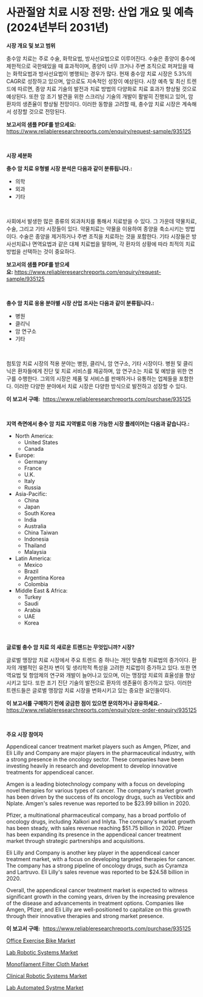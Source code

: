 <p><h1>사관절암 치료 시장 전망: 산업 개요 및 예측 (2024년부터 2031년)</h1></p><p><strong>시장 개요 및 보고 범위</strong></p>
<p><p>충수암 치료는 주로 수술, 화학요법, 방사선요법으로 이루어진다. 수술은 종양이 충수에 제한적으로 국한돼있을 때 효과적이며, 종양이 너무 크거나 주변 조직으로 퍼져있을 때는 화학요법과 방사선요법이 병행되는 경우가 많다. 현재 충수암 치료 시장은 5.3%의 CAGR로 성장하고 있으며, 앞으로도 지속적인 성장이 예상된다. 시장 예측 및 최신 트렌드에 따르면, 종양 치료 기술의 발전과 치료 방법의 다양화로 치료 효과가 향상될 것으로 예상된다. 또한 암 조기 발견을 위한 스크리닝 기술의 개발이 활발히 진행되고 있어, 암 환자의 생존율이 향상될 전망이다. 이러한 동향을 고려할 때, 충수암 치료 시장은 계속해서 성장할 것으로 전망된다.</p></p>
<p><strong>보고서의 샘플 PDF를 받으세요:</strong> <a href="https://www.reliableresearchreports.com/enquiry/request-sample/935125">https://www.reliableresearchreports.com/enquiry/request-sample/935125</a></p>
<p>&nbsp;</p>
<p><strong>시장 세분화</strong></p>
<p><strong>충수 암 치료 유형별 시장 분석은 다음과 같이 분류됩니다.:</strong></p>
<p><ul><li>의학</li><li>외과</li><li>기타</li></ul></p>
<p>&nbsp;</p>
<p><p>사회에서 발생한 많은 종류의 외과처치를 통해서 치료받을 수 있다. 그 가운데 약물치료, 수술, 그리고 기타 시장들이 있다. 약물치료는 약물을 이용하여 종양을 축소시키는 방법이다. 수술은 종양을 제거하거나 주변 조직을 치료하는 것을 포함한다. 기타 시장들은 방사선치료나 면역요법과 같은 대체 치료법을 말하며, 각 환자의 상황에 따라 최적의 치료 방법을 선택하는 것이 중요하다.</p></p>
<p><strong>보고서의 샘플 PDF를 받으세요:</strong>&nbsp;<a href="https://www.reliableresearchreports.com/enquiry/request-sample/935125">https://www.reliableresearchreports.com/enquiry/request-sample/935125</a></p>
<p>&nbsp;</p>
<p><strong> 충수 암 치료 응용 분야별 시장 산업 조사는 다음과 같이 분류됩니다.:</strong></p>
<p><ul><li>병원</li><li>클리닉</li><li>암 연구소</li><li>기타</li></ul></p>
<p>&nbsp;</p>
<p><p>첨토암 치료 시장의 적용 분야는 병원, 클리닉, 암 연구소, 기타 시장이다. 병원 및 클리닉은 환자들에게 진단 및 치료 서비스를 제공하며, 암 연구소는 치료 및 예방을 위한 연구를 수행한다. 그외의 시장은 제품 및 서비스를 판매하거나 유통하는 업체들을 포함한다. 이러한 다양한 분야에서 치료 시장은 다양한 방식으로 발전하고 성장할 수 있다.</p></p>
<p><strong>이 보고서 구매:</strong>&nbsp; <a href="https://www.reliableresearchreports.com/purchase/935125">https://www.reliableresearchreports.com/purchase/935125</a></p>
<p>&nbsp;</p>
<p><strong>지역 측면에서 충수 암 치료 지역별로 이용 가능한 시장 플레이어는 다음과 같습니다.:</strong></p>
<p><ul>
    <li>
        North America:
        <ul>
            <li>United States</li>
            <li>Canada</li>
        </ul>
    </li>
    <li>
        Europe:
        <ul>
            <li>Germany</li>
            <li>France</li>
            <li>U.K.</li>
            <li>Italy</li>
            <li>Russia</li>
        </ul>
    </li>
    <li>
        Asia-Pacific:
        <ul>
            <li>China</li>
            <li>Japan</li>
            <li>South Korea</li>
            <li>India</li>
            <li>Australia</li>
            <li>China Taiwan</li>
            <li>Indonesia</li>
            <li>Thailand</li>
            <li>Malaysia</li>
        </ul>
    </li>
    <li>
        Latin America:
        <ul>
            <li>Mexico</li>
            <li>Brazil</li>
            <li>Argentina Korea</li>
            <li>Colombia</li>
        </ul>
    </li>
    <li>
        Middle East & Africa:
        <ul>
            <li>Turkey</li>
            <li>Saudi</li>
            <li>Arabia</li>
            <li>UAE</li>
            <li>Korea</li>
        </ul>
    </li>
    </ul></p>
<p>&nbsp;</p>
<p><strong>글로벌 충수 암 치료 의 새로운 트렌드는 무엇입니까? 시장?</strong></p>
<p><p>글로벌 맹장암 치료 시장에서 주요 트렌드 중 하나는 개인 맞춤형 치료법의 증가이다. 환자의 개별적인 유전자 변이 및 생리학적 특성을 고려한 치료법이 증가하고 있다. 또한 면역요법 및 항암제의 연구와 개발이 늘어나고 있으며, 이는 맹장암 치료의 효율성을 향상시키고 있다. 또한 조기 진단 기술의 발전으로 환자의 생존율이 증가하고 있다. 이러한 트렌드들은 글로벌 맹장암 치료 시장을 변화시키고 있는 중요한 요인들이다.</p></p>
<p><strong>이 보고서를 구매하기 전에 궁금한 점이 있으면 문의하거나 공유하세요.</strong>- <a href="https://www.reliableresearchreports.com/enquiry/pre-order-enquiry/935125">https://www.reliableresearchreports.com/enquiry/pre-order-enquiry/935125</a></p>
<p>&nbsp;</p>
<p><strong>주요 시장 참여자</strong></p>
<p><p>Appendiceal cancer treatment market players such as Amgen, Pfizer, and Eli Lilly and Company are major players in the pharmaceutical industry, with a strong presence in the oncology sector. These companies have been investing heavily in research and development to develop innovative treatments for appendiceal cancer.</p><p>Amgen is a leading biotechnology company with a focus on developing novel therapies for various types of cancer. The company's market growth has been driven by the success of its oncology drugs, such as Vectibix and Nplate. Amgen's sales revenue was reported to be $23.99 billion in 2020.</p><p>Pfizer, a multinational pharmaceutical company, has a broad portfolio of oncology drugs, including Xalkori and Inlyta. The company's market growth has been steady, with sales revenue reaching $51.75 billion in 2020. Pfizer has been expanding its presence in the appendiceal cancer treatment market through strategic partnerships and acquisitions.</p><p>Eli Lilly and Company is another key player in the appendiceal cancer treatment market, with a focus on developing targeted therapies for cancer. The company has a strong pipeline of oncology drugs, such as Cyramza and Lartruvo. Eli Lilly's sales revenue was reported to be $24.58 billion in 2020.</p><p>Overall, the appendiceal cancer treatment market is expected to witness significant growth in the coming years, driven by the increasing prevalence of the disease and advancements in treatment options. Companies like Amgen, Pfizer, and Eli Lilly are well-positioned to capitalize on this growth through their innovative therapies and strong market presence.</p></p>
<p><strong>이 보고서 구매:</strong>&nbsp;&nbsp;<a href="https://www.reliableresearchreports.com/purchase/935125">https://www.reliableresearchreports.com/purchase/935125</a></p>
<p><p><a href="https://view.publitas.com/reportprime-1/office-exercise-bike-market-provides-a-comprehensive-analysis-including-a-macro-overview-of-the-market-as-well-as-micro-details-such-as-market-size-and-competitive-landscape/">Office Exercise Bike Market</a></p><p><a href="https://five-trouble-98a.notion.site/Lab-Robotic-Systems-Market-Furnish-Information-about-Market-Size-Market-Share-Market-Dynamics-and-1ad8744f3a644772890b6d415ee812f4">Lab Robotic Systems Market</a></p><p><a href="https://view.publitas.com/reportprime-1/monofilament-filter-cloth-market-size-2024-2031-global-industrial-analysis-key-geographical-regions-market-share-top-key-players-product-types-and-forecast-research-report/">Monofilament Filter Cloth Market</a></p><p><a href="https://nifty-kite-d51.notion.site/Clinical-Robotic-Systems-Market-Size-Growth-and-Forecast-from-2024-2031-96bdc226c2fd4bbc8958ef2e614bae23">Clinical Robotic Systems Market</a></p><p><a href="https://ivy-potential-64b.notion.site/Insights-into-Lab-Automated-Systme-Market-Size-Analysing-Market-Share-Trends-and-Growth-from-2024-888b5b90ae2a43339cfc638fcaff8e74">Lab Automated Systme Market</a></p></p>
